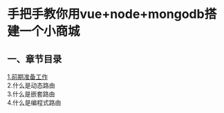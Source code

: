# 手把手教你用vue+node+mongodb搭建一个小商城

一、章节目录
------

[1.前期准备工作](https://www.jianshu.com/p/0b91e9a05694)  
2.什么是动态路由  
3.什么是嵌套路由  
4.什么是编程式路由  

